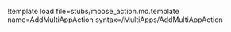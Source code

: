 !template load file=stubs/moose_action.md.template name=AddMultiAppAction syntax=/MultiApps/AddMultiAppAction